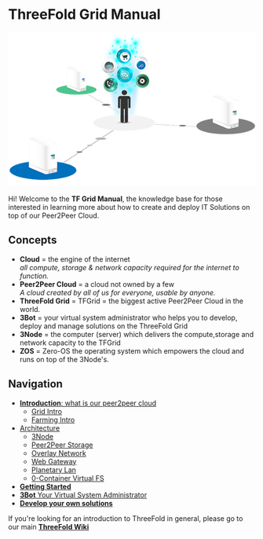 # ThreeFold Grid Manual

![](./img/storage_compute.png)

Hi! Welcome to the __TF Grid Manual__, the knowledge base for those interested in learning more about how to create and deploy IT Solutions on top of our Peer2Peer Cloud.

## Concepts

- **Cloud** = the engine of the internet <BR>*all compute, storage & network capacity required for the internet to function.*
- **Peer2Peer Cloud** = a cloud not owned by a few <BR>*A cloud created by all of us for everyone, usable by anyone.*
- **ThreeFold Grid** = TFGrid = the biggest active Peer2Peer Cloud in the world.
- **3Bot** = your virtual system administrator who helps you to develop, deploy and manage solutions on the ThreeFold Grid
- **3Node** = the computer (server) which delivers the compute,storage and network capacity to the TFGrid
- **ZOS** = Zero-OS the operating system which empowers the cloud and runs on top of the 3Node's.

## Navigation

- [__Introduction__: what is our peer2peer cloud](peer2peer_cloud_intro)
  - [Grid Intro](grid_intro.md)
  - [Farming Intro](farming_intro.md)
- [Architecture](architecture.md)
   - [3Node](architecture_3node.md)
   - [Peer2Peer Storage](architecture_storage.md)
   - [Overlay Network](architecture_network.md)
   - [Web Gateway](architecture_webgateway.md)
   - [Planetary Lan](tf_lan.md)
   - [0-Container Virtual FS](architecture_flist.md)
- [__Getting Started__](getting_started.md)
- [__3Bot__ Your Virtual System Administrator](3bot.md)
- [__Develop your own solutions__](develop.md)


If you're looking for an introduction to ThreeFold in general, please go to our main [__ThreeFold Wiki__](wiki.threefold.io) 

